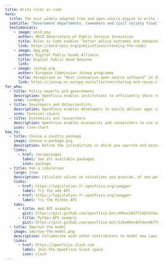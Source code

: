 ```yaml
---
title: Write rules as code
hero:
  title: The most widely adopted free and open-source engine to write rules as code
  subtitle: "Government departments, lawmakers and civil society finally share a common language to debate and activate social and fiscal policies: OpenFisca enables collaboratively modelling laws and regulations and making them computable over open APIs for developers, datascientists and researchers."
  testimonials:
    - image: oecd.png
      author: OECD Observatory of Public Service Innovation
      title: Rules as Code enables “better policy outcomes and enhanced service delivery”
      link: https://oecd-opsi.org/publications/cracking-the-code/
    - image: dpg.png
      author: Digital Public Goods Alliance
      title: Digital Public Good Nominee
      link:
    - image: joinup.png
      author: European Commission Joinup programme
      title: Recognised as “Most innovative open-source software” in 2019
      link: https://joinup.ec.europa.eu/collection/sharing-and-reuse-it-solutions/sharing-reuse-awards-2019-results#oss-inno
for_who:
  - title: Policy experts and governments
    description: OpenFisca enables institutions to efficiently share regulation updates and to pool IT costs. Interconnecting rules across public bodies in the form of legible parameters and executable code provides algorithmic transparency and reduces the bill for the taxpayer.
    icon: landmark
  - title: Developers and datascientists
    description: OpenFisca enables developers to easily deliver apps calculating complex taxes and benefits through its JSON web API, and datascientists to compute large-scale through its vectorial Python API. Contributing formulas and coding extensions enables building services for any business.
    icon: terminal-square
  - title: Economists and researchers
    description: OpenFisca enables economists and researchers to use survey and administrative data to simulate the impact of any past or future reform on the income distribution of a given population. Linking all computed taxes and benefits enables analysing how multiple reforms interact.
    icon: line-chart
how_to:
  - title: Choose a country package
    image: choose-a-package.png
    description: Define the jurisdiction in which you operate and access its rules model.
    links:
      - href: /en/packages
        label: See all available packages
        icon: package
  - title: Run a simulation
    large: true
    description: Calculate values on situations you provide, of one person or of millions.
    links:
      - href: https://legislation.fr.openfisca.org/swagger
        label: Try the web API
      - href: https://legislation.fr.openfisca.org/swagger
        label: Try the Python API
    tabs:
      - title: Web API example
        gist: https://gist.github.com/openfisca-bot/409ae3837f14b7dc6a2563a2537beec1.js
      - title: Python API example
        gist: https://gist.github.com/openfisca-bot/128e09ee447dee4b7fb8df35833ba833.js
  - title: Improve the model
    image: improve-the-model.png
    description: Collaborate with other contributors to model new laws, update legal values, handle edge cases, add tests, improve documentation… Country packages are open-source, so you're never alone!
    links:
      - href: https://openfisca.slack.com
        label: Join the OpenFisca Slack space
        icon: slack
---
```

